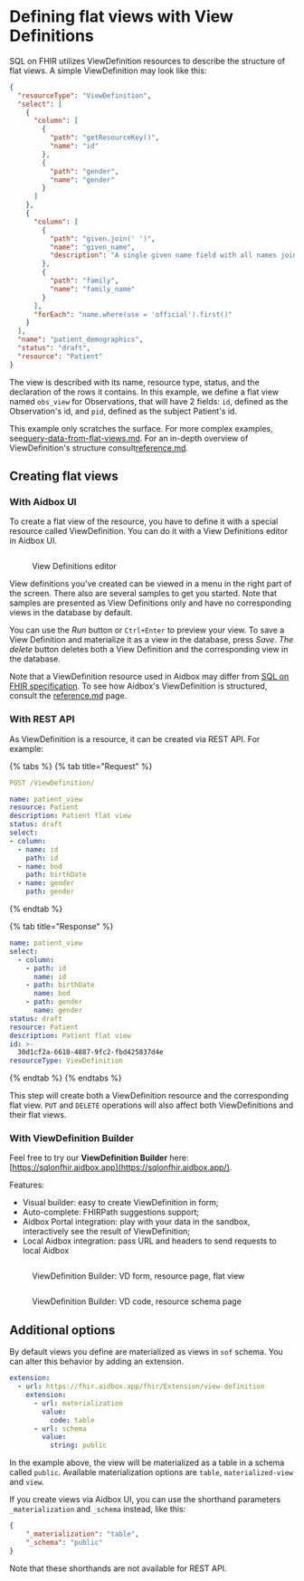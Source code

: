 # Defining flat views with View Definitions

SQL on FHIR utilizes ViewDefinition resources to describe the structure of flat views. A simple ViewDefinition may look like this:

```json
{
  "resourceType": "ViewDefinition",
  "select": [
    {
      "column": [
        {
          "path": "getResourceKey()",
          "name": "id"
        },
        {
          "path": "gender",
          "name": "gender"
        }
      ]
    },
    {
      "column": [
        {
          "path": "given.join(' ')",
          "name": "given_name",
          "description": "A single given name field with all names joined together."
        },
        {
          "path": "family",
          "name": "family_name"
        }
      ],
      "forEach": "name.where(use = 'official').first()"
    }
  ],
  "name": "patient_demographics",
  "status": "draft",
  "resource": "Patient"
}
```

The view is described with its name, resource type, status, and the declaration of the rows it contains. In this example, we define a flat view named `obs_view` for Observations, that will have 2 fields: `id`, defined as the Observation's id, and `pid`, defined as the subject Patient's id.

This example only scratches the surface. For more complex examples, see[query-data-from-flat-views.md](query-data-from-flat-views.md). For an in-depth overview of ViewDefinition's structure consult[reference.md](reference.md).

## Creating flat views

### With Aidbox UI

To create a flat view of the resource, you have to define it with a special resource called ViewDefinition. You can do it with a View Definitions editor in Aidbox UI.

<figure><img src="../../.gitbook/assets/2023-09-25-151846.png" alt=""><figcaption><p>View Definitions editor</p></figcaption></figure>

View definitions you've created can be viewed in a menu in the right part of the screen. There also are several samples to get you started. Note that samples are presented as View Definitions only and have no corresponding views in the database by default.

You can use the _Run_ button or `Ctrl+Enter` to preview your view. To save a View Definition and materialize it as a view in the database, press _Save_. _The delete_ button deletes both a View Definition and the corresponding view in the database.

Note that a ViewDefinition resource used in Aidbox may differ from [SQL on FHIR specification](https://build.fhir.org/ig/FHIR/sql-on-fhir-v2/StructureDefinition-ViewDefinition.html). To see how Aidbox's ViewDefinition is structured, consult the [reference.md](reference.md) page.

### With REST API

As ViewDefinition is a resource, it can be created via REST API. For example:

{% tabs %}
{% tab title="Request" %}
```yaml
POST /ViewDefinition/

name: patient_view
resource: Patient
description: Patient flat view
status: draft
select:
- column:
  - name: id
    path: id
  - name: bod
    path: birthDate
  - name: gender
    path: gender

```
{% endtab %}

{% tab title="Response" %}
```yaml
name: patient_view
select:
  - column:
    - path: id
      name: id
    - path: birthDate
      name: bod
    - path: gender
      name: gender
status: draft
resource: Patient
description: Patient flat view
id: >-
  30d1cf2a-6610-4887-9fc2-fbd425837d4e
resourceType: ViewDefinition
```
{% endtab %}
{% endtabs %}

This step will create both a ViewDefinition resource and the corresponding flat view. `PUT` and `DELETE` operations will also affect both ViewDefinitions and their flat views.

### With ViewDefinition Builder

Feel free to try our **ViewDefinition Builder** here: [https://sqlonfhir.aidbox.app](https://sqlonfhir.aidbox.app/).

Features:

* Visual builder: easy to create ViewDefinition in form;
* Auto-complete: FHIRPath suggestions support;
* Aidbox Portal integration: play with your data in the sandbox, interactively see the result of ViewDefinition;
* Local Aidbox integration: pass URL and headers to send requests to local Aidbox

<figure><img src="../../.gitbook/assets/1273849a-3cbc-4524-89af-555a3e9d4cd3.png" alt=""><figcaption><p>ViewDefinition Builder: VD form, resource page, flat view</p></figcaption></figure>

<figure><img src="../../.gitbook/assets/8dabf57f-6e67-4251-ba03-3ae56a9f3847.png" alt=""><figcaption><p>ViewDefinition Builder: VD code, resource schema page</p></figcaption></figure>

## Additional options

By default views you define are materialized as views in `sof` schema. You can alter this behavior by adding an extension.

```yaml
extension:
  - url: https://fhir.aidbox.app/fhir/Extension/view-definition
    extension:
      - url: materialization
        value:
          code: table
      - url: schema
        value:
          string: public
```

In the example above, the view will be materialized as a table in a schema called `public`. Available materialization options are `table`, `materialized-view` and `view`.

If you create views via Aidbox UI, you can use the shorthand parameters `_materialization` and `_schema` instead, like this:

```json
{
    "_materialization": "table",
    "_schema": "public"
}
```

Note that these shorthands are not available for REST API.
